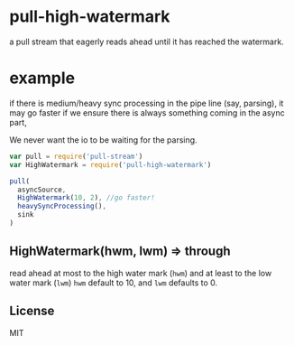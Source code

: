 # pull-high-watermark

a pull stream that eagerly reads ahead until it has reached the watermark.

# example

if there is medium/heavy sync processing in the pipe line (say, parsing),
it may go faster if we ensure there is always something coming in the async part,

We never want the io to be waiting for the parsing.

``` js
var pull = require('pull-stream')
var HighWatermark = require('pull-high-watermark')

pull(
  asyncSource,
  HighWatermark(10, 2), //go faster!
  heavySyncProcessing(),
  sink
)
```

## HighWatermark(hwm, lwm) => through

read ahead at most to the high water mark (`hwm`) and at least to the low water mark (`lwm`)
`hwm` default to 10, and `lwm` defaults to 0.

## License

MIT
